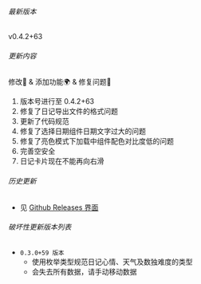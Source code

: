 ###### 最新版本
v0.4.2+63

###### 更新内容

修改📖️ & 添加功能🌍️ & 修复问题🔧️
1. 版本号进行至 0.4.2+63
2. 修复了日记导出文件的格式问题
3. 更新了代码规范
4. 修复了选择日期组件日期文字过大的问题
5. 修复了亮色模式下加载中组件配色对比度低的问题
6. 完善空安全
7. 日记卡片现在不能再向右滑

###### 历史更新

- 见 [Github Releases 界面](https://github.com/Cierra-Runis/mercurius_warehouse/releases)

###### 破坏性更新版本列表

- `0.3.0+59 版本`
  - 使用枚举类型规范日记心情、天气及数独难度的类型
  - 会失去所有数据，请手动移动数据

